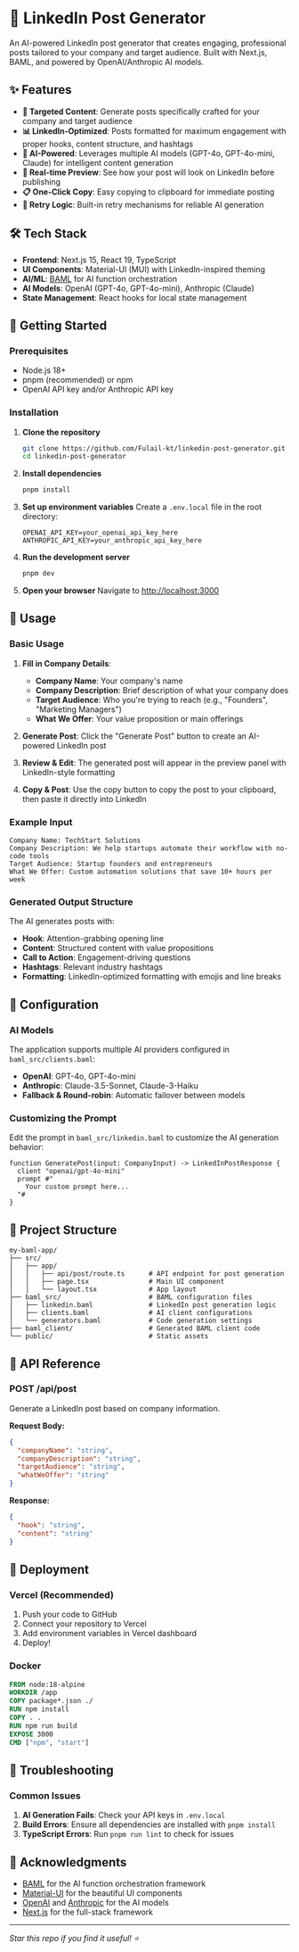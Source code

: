 # 🚀 LinkedIn Post Generator

An AI-powered LinkedIn post generator that creates engaging, professional posts tailored to your company and target audience. Built with Next.js, BAML, and powered by OpenAI/Anthropic AI models.

## ✨ Features

- **🎯 Targeted Content**: Generate posts specifically crafted for your company and target audience
- **📊 LinkedIn-Optimized**: Posts formatted for maximum engagement with proper hooks, content structure, and hashtags
- **🤖 AI-Powered**: Leverages multiple AI models (GPT-4o, GPT-4o-mini, Claude) for intelligent content generation
- **📱 Real-time Preview**: See how your post will look on LinkedIn before publishing
- **📋 One-Click Copy**: Easy copying to clipboard for immediate posting
- **🔄 Retry Logic**: Built-in retry mechanisms for reliable AI generation

## 🛠️ Tech Stack

- **Frontend**: Next.js 15, React 19, TypeScript
- **UI Components**: Material-UI (MUI) with LinkedIn-inspired theming
- **AI/ML**: [BAML](https://docs.boundaryml.com/) for AI function orchestration
- **AI Models**: OpenAI (GPT-4o, GPT-4o-mini), Anthropic (Claude)
- **State Management**: React hooks for local state management

## 🚀 Getting Started

### Prerequisites

- Node.js 18+ 
- pnpm (recommended) or npm
- OpenAI API key and/or Anthropic API key

### Installation

1. **Clone the repository**
   ```bash
   git clone https://github.com/Fulail-kt/linkedin-post-generator.git
   cd linkedin-post-generator
   ```

2. **Install dependencies**
   ```bash
   pnpm install
   ```

3. **Set up environment variables**
   Create a `.env.local` file in the root directory:
   ```env
   OPENAI_API_KEY=your_openai_api_key_here
   ANTHROPIC_API_KEY=your_anthropic_api_key_here
   ```

4. **Run the development server**
   ```bash
   pnpm dev
   ```

5. **Open your browser**
   Navigate to [http://localhost:3000](http://localhost:3000)

## 📖 Usage

### Basic Usage

1. **Fill in Company Details**:
   - **Company Name**: Your company's name
   - **Company Description**: Brief description of what your company does
   - **Target Audience**: Who you're trying to reach (e.g., "Founders", "Marketing Managers")
   - **What We Offer**: Your value proposition or main offerings

2. **Generate Post**: Click the "Generate Post" button to create an AI-powered LinkedIn post

3. **Review & Edit**: The generated post will appear in the preview panel with LinkedIn-style formatting

4. **Copy & Post**: Use the copy button to copy the post to your clipboard, then paste it directly into LinkedIn

### Example Input

```
Company Name: TechStart Solutions
Company Description: We help startups automate their workflow with no-code tools
Target Audience: Startup founders and entrepreneurs
What We Offer: Custom automation solutions that save 10+ hours per week
```

### Generated Output Structure

The AI generates posts with:
- **Hook**: Attention-grabbing opening line
- **Content**: Structured content with value propositions
- **Call to Action**: Engagement-driving questions
- **Hashtags**: Relevant industry hashtags
- **Formatting**: LinkedIn-optimized formatting with emojis and line breaks

## 🔧 Configuration

### AI Models

The application supports multiple AI providers configured in `baml_src/clients.baml`:

- **OpenAI**: GPT-4o, GPT-4o-mini
- **Anthropic**: Claude-3.5-Sonnet, Claude-3-Haiku
- **Fallback & Round-robin**: Automatic failover between models

### Customizing the Prompt

Edit the prompt in `baml_src/linkedin.baml` to customize the AI generation behavior:

```baml
function GeneratePost(input: CompanyInput) -> LinkedInPostResponse {
  client "openai/gpt-4o-mini"
  prompt #"
    Your custom prompt here...
  "#
}
```

## 📁 Project Structure

```
my-baml-app/
├── src/
│   ├── app/
│   │   ├── api/post/route.ts      # API endpoint for post generation
│   │   ├── page.tsx               # Main UI component
│   │   └── layout.tsx             # App layout
├── baml_src/                      # BAML configuration files
│   ├── linkedin.baml              # LinkedIn post generation logic
│   ├── clients.baml               # AI client configurations
│   └── generators.baml            # Code generation settings
├── baml_client/                   # Generated BAML client code
└── public/                        # Static assets
```


## 🔌 API Reference

### POST /api/post

Generate a LinkedIn post based on company information.

**Request Body:**
```json
{
  "companyName": "string",
  "companyDescription": "string", 
  "targetAudience": "string",
  "whatWeOffer": "string"
}
```

**Response:**
```json
{
  "hook": "string",
  "content": "string"
}
```

## 🚀 Deployment

### Vercel (Recommended)

1. Push your code to GitHub
2. Connect your repository to Vercel
3. Add environment variables in Vercel dashboard
4. Deploy!

### Docker

```dockerfile
FROM node:18-alpine
WORKDIR /app
COPY package*.json ./
RUN npm install
COPY . .
RUN npm run build
EXPOSE 3000
CMD ["npm", "start"]
```


## 🐛 Troubleshooting

### Common Issues

1. **AI Generation Fails**: Check your API keys in `.env.local`
2. **Build Errors**: Ensure all dependencies are installed with `pnpm install`
3. **TypeScript Errors**: Run `pnpm run lint` to check for issues



## 🙏 Acknowledgments

- [BAML](https://docs.boundaryml.com/) for the AI function orchestration framework
- [Material-UI](https://mui.com/) for the beautiful UI components
- [OpenAI](https://openai.com/) and [Anthropic](https://www.anthropic.com/) for the AI models
- [Next.js](https://nextjs.org/) for the full-stack framework

---


*Star this repo if you find it useful! ⭐*
